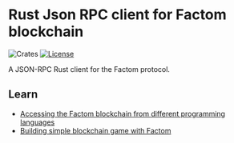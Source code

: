 # Rust Json RPC client for Factom blockchain

![Crates](https://img.shields.io/hackage/v/api-rpc-factom)
[![License](https://img.shields.io/badge/license-MIT-blue.svg)](https://github.com/kompendium-llc/api-rpc-factom/blob/master/LICENSE)


A JSON-RPC Rust client for the Factom protocol.

## Learn
- [Accessing the Factom blockchain from different programming languages](https://medium.com/kompendium-developments/accessing-factom-blockchain-from-different-programming-languages-7f09030efe16)
- [Building simple blockchain game with Factom](https://medium.com/kompendium-developments/accessing-factom-blockchain-from-different-programming-languages-7f09030efe16)
